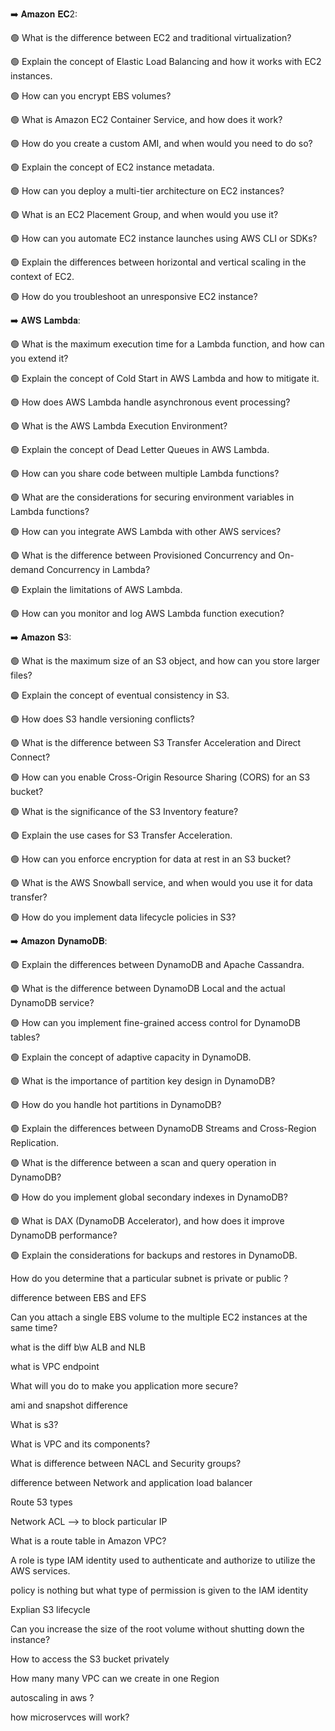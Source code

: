 ➡️ 𝐀𝐦𝐚𝐳𝐨𝐧 𝐄𝐂2:

🟢 What is the difference between EC2 and traditional virtualization?

🟢 Explain the concept of Elastic Load Balancing and how it works with EC2 instances.

🟢 How can you encrypt EBS volumes?

🟢 What is Amazon EC2 Container Service, and how does it work?

🟢 How do you create a custom AMI, and when would you need to do so?

🟢 Explain the concept of EC2 instance metadata.

🟢 How can you deploy a multi-tier architecture on EC2 instances?

🟢 What is an EC2 Placement Group, and when would you use it?

🟢 How can you automate EC2 instance launches using AWS CLI or SDKs?

🟢 Explain the differences between horizontal and vertical scaling in the context of EC2.

🟢 How do you troubleshoot an unresponsive EC2 instance?

➡️ 𝐀𝐖𝐒 𝐋𝐚𝐦𝐛𝐝𝐚:

🟢 What is the maximum execution time for a Lambda function, and how can you extend it?

🟢 Explain the concept of Cold Start in AWS Lambda and how to mitigate it.

🟢 How does AWS Lambda handle asynchronous event processing?

🟢 What is the AWS Lambda Execution Environment?

🟢 Explain the concept of Dead Letter Queues in AWS Lambda.

🟢 How can you share code between multiple Lambda functions?

🟢 What are the considerations for securing environment variables in Lambda functions?

🟢 How can you integrate AWS Lambda with other AWS services?

🟢 What is the difference between Provisioned Concurrency and On-demand Concurrency in Lambda?

🟢 Explain the limitations of AWS Lambda.

🟢 How can you monitor and log AWS Lambda function execution?

➡️ 𝐀𝐦𝐚𝐳𝐨𝐧 𝐒3:

🟢 What is the maximum size of an S3 object, and how can you store larger files?

🟢 Explain the concept of eventual consistency in S3.

🟢 How does S3 handle versioning conflicts?

🟢 What is the difference between S3 Transfer Acceleration and Direct Connect?

🟢 How can you enable Cross-Origin Resource Sharing (CORS) for an S3 bucket?

🟢 What is the significance of the S3 Inventory feature?

🟢 Explain the use cases for S3 Transfer Acceleration.

🟢 How can you enforce encryption for data at rest in an S3 bucket?

🟢 What is the AWS Snowball service, and when would you use it for data transfer?

🟢 How do you implement data lifecycle policies in S3?

➡️ 𝐀𝐦𝐚𝐳𝐨𝐧 𝐃𝐲𝐧𝐚𝐦𝐨𝐃𝐁:

🟢 Explain the differences between DynamoDB and Apache Cassandra.

🟢 What is the difference between DynamoDB Local and the actual DynamoDB service?

🟢 How can you implement fine-grained access control for DynamoDB tables?

🟢 Explain the concept of adaptive capacity in DynamoDB.

🟢 What is the importance of partition key design in DynamoDB?

🟢 How do you handle hot partitions in DynamoDB?

🟢 Explain the differences between DynamoDB Streams and Cross-Region Replication.

🟢 What is the difference between a scan and query operation in DynamoDB?

🟢 How do you implement global secondary indexes in DynamoDB?

🟢 What is DAX (DynamoDB Accelerator), and how does it improve DynamoDB performance?

🟢 Explain the considerations for backups and restores in DynamoDB.


How do you determine that a particular subnet is private or public ?

difference between EBS and EFS

Can you attach a single EBS volume to the multiple EC2 instances at the same time?

what is the diff b\w ALB and NLB


what is VPC endpoint

What will you do to make you application more secure?

ami and snapshot difference

What is s3?

What is VPC and its components?

What is difference between NACL and Security groups?

difference between Network and application load balancer

Route 53 types

Network ACL --> to block particular IP

What is a route table in Amazon VPC?

A role is type IAM identity used to authenticate and authorize to utilize the AWS services.

policy is nothing but what type of permission is given to the IAM identity

Explian S3 lifecycle

Can you increase the size of the root volume without shutting down the instance?

How to access the S3 bucket privately

How many many VPC can we create in one Region

autoscaling in aws ?

how microservces will work?